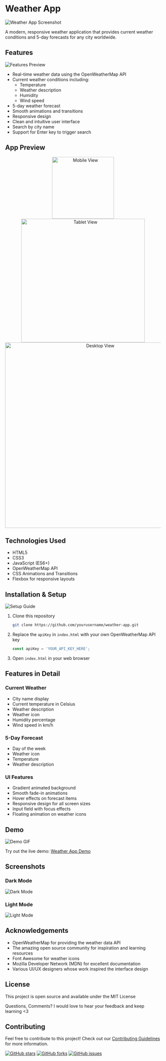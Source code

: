 # Weather App

![Weather App Screenshot](./assets/images/app-screenshot.png)

A modern, responsive weather application that provides current weather conditions and 5-day forecasts for any city worldwide.

## Features

![Features Preview](./assets/images/features-preview.gif)

- Real-time weather data using the OpenWeatherMap API
- Current weather conditions including:
  - Temperature
  - Weather description
  - Humidity
  - Wind speed
- 5-day weather forecast
- Smooth animations and transitions
- Responsive design
- Clean and intuitive user interface
- Search by city name
- Support for Enter key to trigger search

## App Preview

<div align="center">
  <img src="./assets/images/mobile-view.png" alt="Mobile View" width="200"/>
  <img src="./assets/images/tablet-view.png" alt="Tablet View" width="400"/>
  <img src="./assets/images/desktop-view.png" alt="Desktop View" width="600"/>
</div>

## Technologies Used

- HTML5
- CSS3
- JavaScript (ES6+)
- OpenWeatherMap API
- CSS Animations and Transitions
- Flexbox for responsive layouts

## Installation & Setup

![Setup Guide](./assets/images/setup-guide.png)

1. Clone this repository
   ```bash
   git clone https://github.com/yourusername/weather-app.git
   ```
2. Replace the `apiKey` in `index.html` with your own OpenWeatherMap API key
   ```javascript
   const apiKey = 'YOUR_API_KEY_HERE';
   ```
3. Open `index.html` in your web browser

## Features in Detail

### Current Weather
- City name display
- Current temperature in Celsius
- Weather description
- Weather icon
- Humidity percentage
- Wind speed in km/h

### 5-Day Forecast
- Day of the week
- Weather icon
- Temperature
- Weather description

### UI Features
- Gradient animated background
- Smooth fade-in animations
- Hover effects on forecast items
- Responsive design for all screen sizes
- Input field with focus effects
- Floating animation on weather icons

## Demo

![Demo GIF](./assets/images/demo.gif)

Try out the live demo: [Weather App Demo](https://yourusername.github.io/weather-app)

## Screenshots

### Dark Mode
![Dark Mode](./assets/images/dark-mode.png)

### Light Mode
![Light Mode](./assets/images/light-mode.png)

## Acknowledgements

- OpenWeatherMap for providing the weather data API
- The amazing open source community for inspiration and learning resources
- Font Awesome for weather icons
- Mozilla Developer Network (MDN) for excellent documentation
- Various UI/UX designers whose work inspired the interface design

## License

This project is open source and available under the MIT License

Questions, Comments? I would love to hear your feedback and keep learning <3

## Contributing

Feel free to contribute to this project! Check out our [Contributing Guidelines](CONTRIBUTING.md) for more information.

[![GitHub stars](https://img.shields.io/github/stars/yourusername/weather-app.svg)](https://github.com/yourusername/weather-app/stargazers)
[![GitHub forks](https://img.shields.io/github/forks/yourusername/weather-app.svg)](https://github.com/yourusername/weather-app/network)
[![GitHub issues](https://img.shields.io/github/issues/yourusername/weather-app.svg)](https://github.com/yourusername/weather-app/issues)
